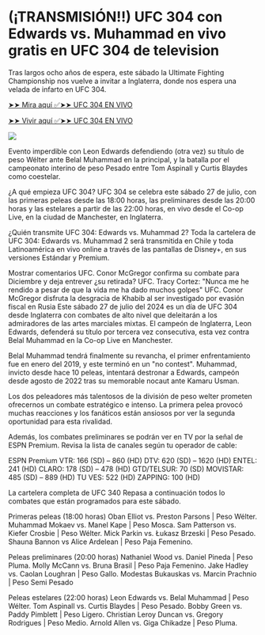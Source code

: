 <h1>(¡TRANSMISIÓN!!) UFC 304 con Edwards vs. Muhammad en vivo gratis en UFC 304 de television</h1>

Tras largos ocho años de espera, este sábado la Ultimate Fighting Championship nos vuelve a invitar a Inglaterra, donde nos espera una velada de infarto en UFC 304.

[➤➤ Mira aquí ✅➤➤ UFC 304 EN VIVO](https://cutt.ly/1elcLrid)

[➤➤ Vivir aquí ✅➤➤ UFC 304 EN VIVO](https://cutt.ly/1elcLrid)

<a href="https://cutt.ly/1elcLrid" rel="nofollow" data-target="animated-image.originalLink"><img src="https://camo.githubusercontent.com/7f6f88830ea72d49540cad466f7218e4623560163f263a8577ac8297d75fe095/68747470733a2f2f7777772e746563686d65686f772e636f6d2f77702d636f6e74656e742f75706c6f6164732f323032342f30332f72676273727465672e676966" data-canonical-src="https://www.techmehow.com/wp-content/uploads/2024/03/rgbsrteg.gif" style="max-width: 100%; display: inline-block;" data-target="animated-image.originalImage"></a>

Evento imperdible con Leon Edwards defendiendo (otra vez) su título de peso Wélter ante Belal Muhammad en la principal, y la batalla por el campeonato interino de peso Pesado entre Tom Aspinall y Curtis Blaydes como coestelar.

¿A qué empieza UFC 304?
UFC 304 se celebra este sábado 27 de julio, con las primeras peleas desde las 18:00 horas, las preliminares desde las 20:00 horas y las estelares a partir de las 22:00 horas, en vivo desde el Co-op Live, en la ciudad de Manchester, en Inglaterra.

¿Quién transmite UFC 304: Edwards vs. Muhammad 2?
Toda la cartelera de UFC 304: Edwards vs. Muhammad 2 será transmitida en Chile y toda Latinoamérica en vivo online a través de las pantallas de Disney+, en sus versiones Estándar y Premium.

Mostrar comentarios
UFC. Conor McGregor confirma su combate para Diciembre y deja entrever ¿su retirada?
UFC. Tracy Cortez: "Nunca me he rendido a pesar de que la vida me ha dado muchos golpes"
UFC. Conor McGregor disfruta la desgracia de Khabib al ser investigado por evasión fiscal en Rusia
Este sábado 27 de julio del 2024 es un día de UFC 304 desde Inglaterra con combates de alto nivel que deleitarán a los admiradores de las artes marciales mixtas. El campeón de Inglaterra, Leon Edwards, defenderá su título por tercera vez consecutiva, esta vez contra Belal Muhammad en la Co-op Live en Manchester.

Belal Muhammad tendrá finalmente su revancha, el primer enfrentamiento fue en enero del 2019, y este terminó en un "no contest". Muhammad, invicto desde hace 10 peleas, intentará destronar a Edwards, campeón desde agosto de 2022 tras su memorable nocaut ante Kamaru Usman.

Los dos peleadores más talentosos de la división de peso welter prometen ofrecernos un combate estratégico e intenso. La primera pelea provocó muchas reacciones y los fanáticos están ansiosos por ver la segunda oportunidad para esta rivalidad.

Además, los combates preliminares se podrán ver en TV por la señal de ESPN Premium. Revisa la lista de canales según tu operador de cable:

ESPN Premium
VTR: 166 (SD) – 860 (HD)
DTV: 620 (SD) – 1620 (HD)
ENTEL: 241 (HD)
CLARO: 178 (SD) – 478 (HD)
GTD/TELSUR: 70 (SD)
MOVISTAR: 485 (SD) – 889 (HD)
TU VES: 522 (HD)
ZAPPING: 100 (HD)

La cartelera completa de UFC 340
Repasa a continuación todos lo combates que están programados para este sábado.

Primeras peleas (18:00 horas)
Oban Elliot vs. Preston Parsons | Peso Wélter.
Muhammad Mokaev vs. Manel Kape | Peso Mosca.
Sam Patterson vs. Kiefer Crosbie | Peso Wélter.
Mick Parkin vs. Łukasz Brzeski | Peso Pesado.
Shauna Bannon vs Alice Ardelean | Peso Paja Femenino.

Peleas preliminares (20:00 horas)
Nathaniel Wood vs. Daniel Pineda | Peso Pluma.
Molly McCann vs. Bruna Brasil | Peso Paja Femenino.
Jake Hadley vs. Caolan Loughran | Peso Gallo.
Modestas Bukauskas vs. Marcin Prachnio | Peso Semi Pesado

Peleas estelares (22:00 horas)
Leon Edwards vs. Belal Muhammad | Peso Wélter.
Tom Aspinall vs. Curtis Blaydes | Peso Pesado.
Bobby Green vs. Paddy Pimblett | Peso Ligero.
Christian Leroy Duncan vs. Gregory Rodrigues | Peso Medio.
Arnold Allen vs. Giga Chikadze | Peso Pluma.
